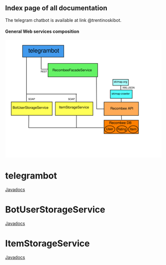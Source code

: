 ## Index page of all documentation

The telegram chatbot is available at link @trentinoskibot. 

#### General Web services composition
![alt text](architecture.svg "Web services deployment")



# telegrambot

[Javadocs](telegrambot-doc/index.html)

# BotUserStorageService

[Javadocs](buss-docs/index.html)

# ItemStorageService  

[Javadocs](iss-docs/index.html)



